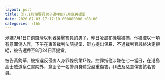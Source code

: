 ```yaml
---
layout: post
title: 涉7.1刺傷警員男子還柙到八月底再提堂
date: 2020-07-03 17:17:10.000000000 +08:00
categories: rthk
---
```


涉嫌7月1日在銅鑼灣以利器襲擊警員的男子，昨日凌晨在機場被捕，他被控以一項有意圖傷人罪，下午在東區裁判法院提堂，辯方提出保釋，不過裁判官最終決定拒絕，被告還柙至8月24日再提堂。

被告黃鈞華，被指違反侵害人身罪條例第17條。控罪指他涉嫌在七一當日，在港島高士威道皇仁書院外，意圖令一名警員身體受嚴重傷害，非法及惡意傷害該名警員。

